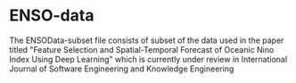 # ENSO-data
The ENSOData-subset file consists of subset of the data used in the paper titled "Feature Selection and Spatial-Temporal Forecast of Oceanic Nino Index
Using Deep Learning" which is currently under review in International Journal of Software Engineering and Knowledge Engineering
